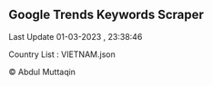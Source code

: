 

## Google Trends Keywords Scraper 
 
Last Update 01-03-2023 , 23:38:46

Country List :
VIETNAM.json



© Abdul Muttaqin 
